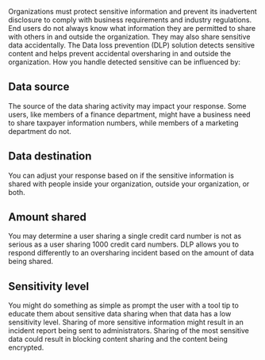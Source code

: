 Organizations must protect sensitive information and prevent its inadvertent disclosure to comply with business requirements and industry regulations. End users do not always know what information they are permitted to share with others in and outside the organization. They may also share sensitive data accidentally. The Data loss prevention (DLP) solution detects sensitive content and helps prevent accidental oversharing in and outside the organization. How you handle detected sensitive can be influenced by: 

## Data source
The source of the data sharing activity may impact your response. Some users, like members of a finance department, might have a business need to share taxpayer information numbers, while members of a marketing department do not.

## Data destination
You can adjust your response based on if the sensitive information is shared with people inside your organization, outside your organization, or both.

## Amount shared
You may determine a user sharing a single credit card number is not as serious as a user sharing 1000 credit card numbers. DLP allows you to respond differently to an oversharing incident based on the amount of data being shared. 

## Sensitivity level
You might do something as simple as prompt the user with a tool tip to educate them about sensitive data sharing when that data has a low sensitivity level. Sharing of more sensitive information might result in an incident report being sent to administrators. Sharing of the most sensitive data could result in blocking content sharing and the content being encrypted.
